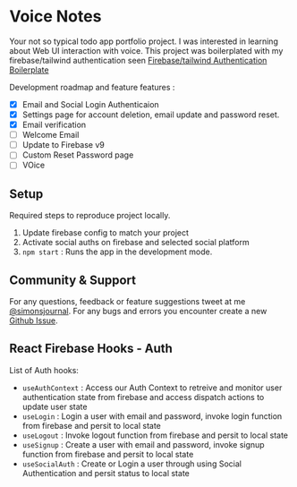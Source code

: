 # Voice Notes

Your not so typical todo app portfolio project. I was interested in learning about Web UI interaction with voice. This project was boilerplated with my firebase/tailwind authentication seen [Firebase/tailwind Authentication Boilerplate](https://github.com/simoncarriere/firebasetailwind-authboiler)

Development roadmap and feature features :

- [x] Email and Social Login Authenticaion
- [x] Settings page for account deletion, email update and password reset.
- [x] Email verification
- [ ] Welcome Email
- [ ] Update to Firebase v9
- [ ] Custom Reset Password page
- [ ] VOice

## Setup

Required steps to reproduce project locally.

1. Update firebase config to match your project
2. Activate social auths on firebase and selected social platform
3. `npm start` : Runs the app in the development mode.

## Community & Support

For any questions, feedback or feature suggestions tweet at me [@simonsjournal](https://twitter.com/simonsjournal). For any bugs and errors you encounter create a new [Github Issue](https://github.com/simoncarriere/firebasetailwind-authboiler/issues/new).

## React Firebase Hooks - Auth

List of Auth hooks:

- `useAuthContext` : Access our Auth Context to retreive and monitor user authentication state from firebase and access dispatch actions to update user state
- `useLogin` : Login a user with email and password, invoke login function from firebase and persit to local state
- `useLogout` : Invoke logout function from firebase and persit to local state
- `useSignup` : Create a user with email and password, invoke signup function from firebase and persit to local state
- `useSocialAuth` : Create or Login a user through using Social Authentication and persit status to local state
